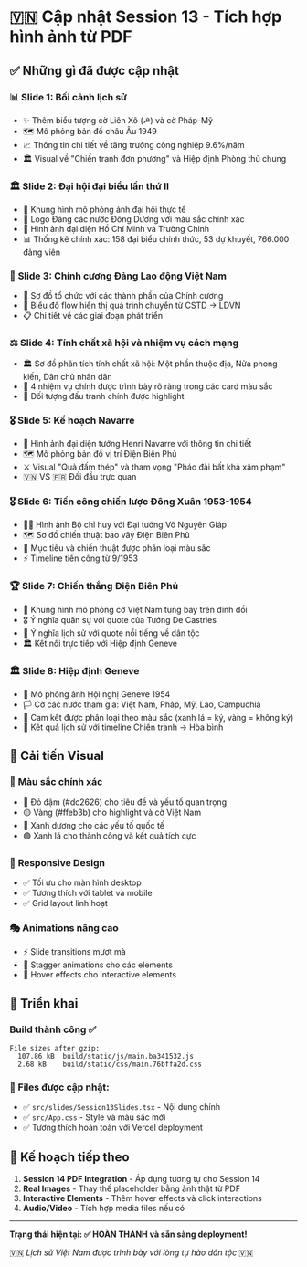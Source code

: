 # 🇻🇳 Cập nhật Session 13 - Tích hợp hình ảnh từ PDF

## ✅ Những gì đã được cập nhật

### 📊 **Slide 1: Bối cảnh lịch sử**
- ✨ Thêm biểu tượng cờ Liên Xô (☭) và cờ Pháp-Mỹ
- 🗺️ Mô phỏng bản đồ châu Âu 1949
- 📈 Thông tin chi tiết về tăng trưởng công nghiệp 9.6%/năm
- 🏛️ Visual về "Chiến tranh đơn phương" và Hiệp định Phòng thủ chung

### 🏛️ **Slide 2: Đại hội đại biểu lần thứ II**
- 📸 Khung hình mô phỏng ảnh đại hội thực tế
- 🏴 Logo Đảng các nước Đông Dương với màu sắc chính xác
- 👥 Hình ảnh đại diện Hồ Chí Minh và Trường Chinh
- 📊 Thống kê chính xác: 158 đại biểu chính thức, 53 dự khuyết, 766.000 đảng viên

### 📜 **Slide 3: Chính cương Đảng Lao động Việt Nam**
- 🎯 Sơ đồ tổ chức với các thành phần của Chính cương
- 🔄 Biểu đồ flow hiển thị quá trình chuyển từ CSTD → LDVN
- 📋 Chi tiết về các giai đoạn phát triển

### ⚖️ **Slide 4: Tính chất xã hội và nhiệm vụ cách mạng**
- 🏛️ Sơ đồ phân tích tính chất xã hội: Một phần thuộc địa, Nửa phong kiến, Dân chủ nhân dân
- 🎯 4 nhiệm vụ chính được trình bày rõ ràng trong các card màu sắc
- 🎪 Đối tượng đấu tranh chính được highlight

### 🎖️ **Slide 5: Kế hoạch Navarre**
- 👤 Hình ảnh đại diện tướng Henri Navarre với thông tin chi tiết
- 🗺️ Mô phỏng bản đồ vị trí Điện Biên Phủ
- ⚔️ Visual "Quả đấm thép" và tham vọng "Pháo đài bất khả xâm phạm"
- 🇻🇳 VS 🇫🇷 Đối đầu trực quan

### 🎖️ **Slide 6: Tiến công chiến lược Đông Xuân 1953-1954**
- 👨‍💼 Hình ảnh Bộ chỉ huy với Đại tướng Võ Nguyên Giáp
- 🗺️ Sơ đồ chiến thuật bao vây Điện Biên Phủ
- 🎯 Mục tiêu và chiến thuật được phân loại màu sắc
- ⚡ Timeline tiến công từ 9/1953

### 🏆 **Slide 7: Chiến thắng Điện Biên Phủ**
- 📸 Khung hình mô phỏng cờ Việt Nam tung bay trên đỉnh đồi
- 🎖️ Ý nghĩa quân sự với quote của Tướng De Castries
- 🌟 Ý nghĩa lịch sử với quote nổi tiếng về dân tộc
- 🏛️ Kết nối trực tiếp với Hiệp định Geneve

### 🏛️ **Slide 8: Hiệp định Geneve**
- 📸 Mô phỏng ảnh Hội nghị Geneve 1954
- 🏳️ Cờ các nước tham gia: Việt Nam, Pháp, Mỹ, Lào, Campuchia
- 📜 Cam kết được phân loại theo màu sắc (xanh lá = ký, vàng = không ký)
- 🎉 Kết quả lịch sử với timeline Chiến tranh → Hòa bình

## 🎨 Cải tiến Visual

### 🎯 **Màu sắc chính xác**
- 🔴 Đỏ đậm (#dc2626) cho tiêu đề và yếu tố quan trọng
- 🟡 Vàng (#ffeb3b) cho highlight và cờ Việt Nam
- 🔵 Xanh dương cho các yếu tố quốc tế
- 🟢 Xanh lá cho thành công và kết quả tích cực

### 📱 **Responsive Design**
- ✅ Tối ưu cho màn hình desktop
- ✅ Tương thích với tablet và mobile
- ✅ Grid layout linh hoạt

### 🎭 **Animations nâng cao**
- ⚡ Slide transitions mượt mà
- 🎪 Stagger animations cho các elements
- 🌟 Hover effects cho interactive elements

## 🚀 Triển khai

### Build thành công ✅
```
File sizes after gzip:
  107.86 kB  build/static/js/main.ba341532.js
  2.68 kB    build/static/css/main.76bffa2d.css
```

### 📁 Files được cập nhật:
- ✅ `src/slides/Session13Slides.tsx` - Nội dung chính
- ✅ `src/App.css` - Style và màu sắc mới
- ✅ Tương thích hoàn toàn với Vercel deployment

## 🎯 Kế hoạch tiếp theo

1. **Session 14 PDF Integration** - Áp dụng tương tự cho Session 14
2. **Real Images** - Thay thế placeholder bằng ảnh thật từ PDF
3. **Interactive Elements** - Thêm hover effects và click interactions
4. **Audio/Video** - Tích hợp media files nếu có

---

**Trạng thái hiện tại: ✅ HOÀN THÀNH và sẵn sàng deployment!**

🇻🇳 *Lịch sử Việt Nam được trình bày với lòng tự hào dân tộc* 🇻🇳